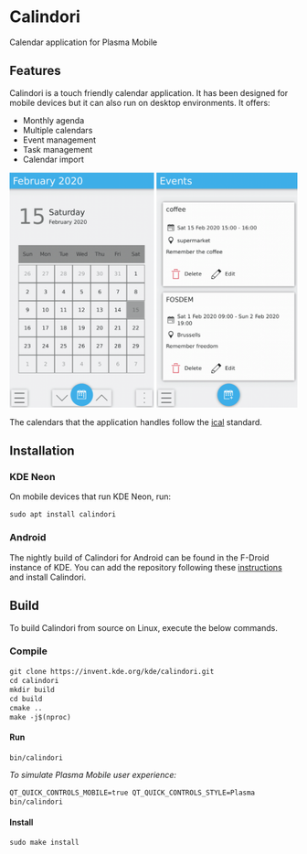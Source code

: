 # Calindori

Calendar application for Plasma Mobile

## Features

Calindori is a touch friendly calendar application. It has been designed for mobile devices but it can also run on desktop environments. It offers:

* Monthly agenda
* Multiple calendars
* Event management
* Task management
* Calendar import

![](screenshots/calindori_screenshot.png)

The calendars that the application handles follow the [ical](https://tools.ietf.org/html/rfc5545) standard.

## Installation

### KDE Neon 

On mobile devices that run KDE Neon, run:

```
sudo apt install calindori
```

### Android

The nightly build of Calindori for Android can be found in the F-Droid instance of KDE. You can add the repository following these [instructions](https://community.kde.org/Android/FDroid) and install  Calindori.


## Build

To build Calindori from source on Linux, execute the below commands.

### Compile

```
git clone https://invent.kde.org/kde/calindori.git
cd calindori
mkdir build
cd build
cmake ..
make -j$(nproc)
```

#### Run

```
bin/calindori
```

*To simulate Plasma Mobile user experience:*

```
QT_QUICK_CONTROLS_MOBILE=true QT_QUICK_CONTROLS_STYLE=Plasma bin/calindori
```

#### Install

```
sudo make install
```

